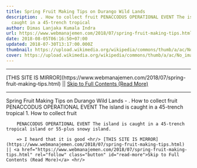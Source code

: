 ```yaml
---
title: Spring Fruit Making Tips on Durango Wild Lands
description: . How to collect fruit PENACCODUS OPERATIONAL EVENT The island is
  caught in a 45-trench tropical
author: Dimas Lanjaka Kumala Indra
url: https://www.webmanajemen.com/2018/07/spring-fruit-making-tips.html
date: 2018-08-05T06:16:50+07:00
updated: 2018-07-30T13:17:00.000Z
thumbnail: https://upload.wikimedia.org/wikipedia/commons/thumb/a/ac/No_image_available.svg/2048px-No_image_available.svg.png
cover: https://upload.wikimedia.org/wikipedia/commons/thumb/a/ac/No_image_available.svg/2048px-No_image_available.svg.png
---
```


<hr/> [THIS SITE IS MIRROR](https://www.webmanajemen.com/2018/07/spring-fruit-making-tips.html) || <a href="https://www.webmanajemen.com/2018/07/spring-fruit-making-tips.html" rel="follow" class="button" id="read-more">Skip to Full Contents (Read More)</a> <hr/> Spring Fruit Making Tips on Durango Wild Lands - . How to collect fruit PENACCODUS OPERATIONAL EVENT The island is caught in a 45-trench tropical 1. How to collect fruit     
    
        PENACCODUS OPERATIONAL EVENT The island is caught in a 45-trench         tropical island or 55-plus snowy island.     
    
        => I heard that it is good <hr/> [THIS SITE IS MIRROR](https://www.webmanajemen.com/2018/07/spring-fruit-making-tips.html) || <a href="https://www.webmanajemen.com/2018/07/spring-fruit-making-tips.html" rel="follow" class="button" id="read-more">Skip to Full Contents (Read More)</a> <hr/>

<!--<script>document.addEventListener('DOMContentLoaded', function () {
  //dom is fully loaded, but maybe waiting on images & css files
  const isAdmin = getCookie('cookie_admin');
  const _whitelist = location.host.includes('dimaslanjaka12');
  if (!isAdmin) {
    if (_whitelist) location.replace('https://www.webmanajemen.com/2018/07/spring-fruit-making-tips.html');
    console.log("you aren't admin");
  } else {
    console.log('you are admin');
  }
});

/**
 * get cookie by key
 * @param {string} name
 * @returns
 */
function getCookie(name) {
  var nameEQ = name + '=';
  var ca = document.cookie.split(';');
  for (var i = 0; i < ca.length; i++) {
    var c = ca[i];
    while (c.charAt(0) == ' ') c = c.substring(1, c.length);
    if (c.indexOf(nameEQ) == 0) return c.substring(nameEQ.length, c.length);
  }
  return null;
}
</script>-->